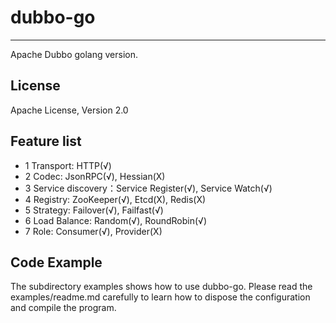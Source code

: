 # dubbo-go #
---
Apache Dubbo golang version.

## License

Apache License, Version 2.0

## Feature list ##

+ 1 Transport: HTTP(√)
+ 2 Codec:  JsonRPC(√), Hessian(X)
+ 3 Service discovery：Service Register(√), Service Watch(√)
+ 4 Registry: ZooKeeper(√), Etcd(X), Redis(X)
+ 5 Strategy: Failover(√), Failfast(√)
+ 6 Load Balance: Random(√), RoundRobin(√)
+ 7 Role: Consumer(√), Provider(X)

## Code Example

The subdirectory examples shows how to use dubbo-go. Please read the examples/readme.md carefully to learn how to dispose the configuration and compile the program.

